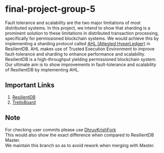 # final-project-group-5

Fault tolerance and scalability are the two major limitations of most distributed 
systems. In this project, we intend to show that sharding is a prominent solution 
to these limitations in distributed transaction processing, specifically for 
permissioned blockchain systems. We would achieve this by implementing a sharding
 protocol called [AHL (Attested HyperLedger)](https://dl.acm.org/doi/abs/10.1145/3299869.3319889?casa_token=9ZfvUyM5MDYAAAAA:9diBDnkjtQ7M2EjV-ObwPtnTqZnJtyiuXWyUlbMK6hiDSgMkn4i48wOS9yUjfTNr4cTRPO4090s) 
 in ResilientDB. AHL makes use of Trusted Execution Environment to improve 
 fault-tolerance and sharding to enhance performance and scalability. 
 ResilientDB is a high-throughput yielding permissioned blockchain system. 
 Our ultimate aim is to show improvements in fault-tolerance and scalability of 
 ResilientDB by implementing AHL.

## Important Links
1. [ResilientDB](https://resilientdb.com/)
2. [TrelloBoard](https://trello.com/b/jXv54U3m/ecs-251-project)

## Note
For checking user commits please use 
[DhruvKrishFork](https://github.com/DhruvKrish/resilientdb/tree/AHL)<br>
This would also show the exact difference when compared to ResilientDB Master.<br>
We maintain this branch so as to avoid rework when merging with Master.
